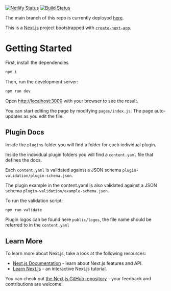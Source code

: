 [![Netlify Status](https://api.netlify.com/api/v1/badges/b423dc68-c658-4452-8a62-04c6397ee9a1/deploy-status)](https://app.netlify.com/sites/drone-plugins/deploys)
[![Build Status](https://harness.drone.io/api/badges/drone/drone-plugin-index/status.svg)](https://harness.drone.io/drone/drone-plugin-index)

The main branch of this repo is currently deployed [here](https://plugins.drone.io).

This is a [Next.js](https://nextjs.org/) project bootstrapped with [`create-next-app`](https://github.com/vercel/next.js/tree/canary/packages/create-next-app).

# Getting Started

First, install the dependencies

```bash
npm i
```

Then, run the development server:

```bash
npm run dev
```

Open [http://localhost:3000](http://localhost:3000) with your browser to see the result.

You can start editing the page by modifying `pages/index.js`. The page auto-updates as you edit the file.

## Plugin Docs

Inside the `plugins` folder you will find a folder for each individual plugin.

Inside the individual plugin folders you will find a `content.yaml` file that defines the docs.

Each `content.yaml` is validated against a JSON schema `plugin-validation/plugin-schema.json`.

The plugin example in the content.yaml is also validated against a JSON schema `plugin-validation/example-schema.json`.

To run the validation script:

```bash
npm run validate
```

Plugin logos can be found here `public/logos`, the file name should be referred to in the `content.yaml`

## Learn More

To learn more about Next.js, take a look at the following resources:

- [Next.js Documentation](https://nextjs.org/docs) - learn about Next.js features and API.
- [Learn Next.js](https://nextjs.org/learn) - an interactive Next.js tutorial.

You can check out [the Next.js GitHub repository](https://github.com/vercel/next.js/) - your feedback and contributions are welcome!
